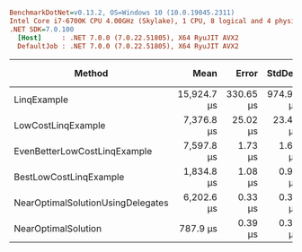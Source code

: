 ``` ini

BenchmarkDotNet=v0.13.2, OS=Windows 10 (10.0.19045.2311)
Intel Core i7-6700K CPU 4.00GHz (Skylake), 1 CPU, 8 logical and 4 physical cores
.NET SDK=7.0.100
  [Host]     : .NET 7.0.0 (7.0.22.51805), X64 RyuJIT AVX2
  DefaultJob : .NET 7.0.0 (7.0.22.51805), X64 RyuJIT AVX2


```
|                            Method |        Mean |     Error |    StdDev | Ratio | RatioSD |      Gen0 | Allocated | Alloc Ratio |
|---------------------------------- |------------:|----------:|----------:|------:|--------:|----------:|----------:|------------:|
|                       LinqExample | 15,924.7 μs | 330.65 μs | 974.92 μs | 18.46 |    0.83 | 1828.1250 | 7680008 B |          NA |
|                LowCostLinqExample |  7,376.8 μs |  25.02 μs |  23.40 μs |  9.36 |    0.03 |  687.5000 | 2880004 B |          NA |
|      EvenBetterLowCostLinqExample |  7,597.8 μs |   1.73 μs |   1.62 μs |  9.64 |    0.01 |         - |       4 B |          NA |
|            BestLowCostLinqExample |  1,834.8 μs |   1.08 μs |   0.95 μs |  2.33 |    0.00 |         - |       1 B |          NA |
| NearOptimalSolutionUsingDelegates |  6,202.6 μs |   0.33 μs |   0.31 μs |  7.87 |    0.00 |         - |       4 B |          NA |
|               NearOptimalSolution |    787.9 μs |   0.39 μs |   0.37 μs |  1.00 |    0.00 |         - |         - |          NA |
